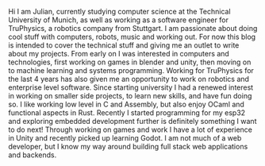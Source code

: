 Hi I am Julian, currently studying computer science at the Technical University of Munich, as well as working as a software engineer for TruPhysics, a robotics company from Stuttgart. 
I am passionate about doing cool stuff with computers, robots, music and working out. For now this blog is intended to cover the technical stuff and giving me an outlet to write about my projects. 
From early on I was interested in computers and technologies, first working on games in blender and unity, then moving on to machine learning and systems programming. Working for TruPhysics for the last 4 years has also given me an opportunity to work on robotics and enterprise level software. 
Since starting university I had a renewed interest in working on smaller side projects, to learn new skills, and have fun doing so. I like working low level in C and Assembly, but also enjoy OCaml and functional aspects in Rust. 
Recently I started programming for my esp32 and exploring embedded development further is definitely something I want to do next!
Through working on games and work I have a lot of experience in Unity and recently picked up learning Godot. 
I am not much of a web developer, but I know my way around building full stack web applications and backends.